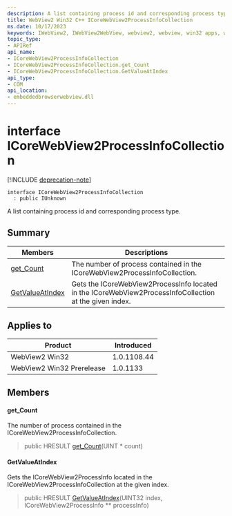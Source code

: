 ```yaml
---
description: A list containing process id and corresponding process type.
title: WebView2 Win32 C++ ICoreWebView2ProcessInfoCollection
ms.date: 10/17/2023
keywords: IWebView2, IWebView2WebView, webview2, webview, win32 apps, win32, edge, ICoreWebView2, ICoreWebView2Controller, browser control, edge html, ICoreWebView2ProcessInfoCollection
topic_type: 
- APIRef
api_name:
- ICoreWebView2ProcessInfoCollection
- ICoreWebView2ProcessInfoCollection.get_Count
- ICoreWebView2ProcessInfoCollection.GetValueAtIndex
api_type:
- COM
api_location:
- embeddedbrowserwebview.dll
---
```


# interface ICoreWebView2ProcessInfoCollection

[!INCLUDE [deprecation-note](../includes/deprecation-note.md)]

```
interface ICoreWebView2ProcessInfoCollection
  : public IUnknown
```

A list containing process id and corresponding process type.

## Summary

 Members                        | Descriptions
--------------------------------|---------------------------------------------
[get_Count](#get_count) | The number of process contained in the ICoreWebView2ProcessInfoCollection.
[GetValueAtIndex](#getvalueatindex) | Gets the ICoreWebView2ProcessInfo located in the ICoreWebView2ProcessInfoCollection at the given index.

## Applies to

Product                         | Introduced
--------------------------------|---------------------------------------------
WebView2 Win32            |    1.0.1108.44
WebView2 Win32 Prerelease |    1.0.1133

## Members

#### get_Count

The number of process contained in the ICoreWebView2ProcessInfoCollection.

> public HRESULT [get_Count](#get_count)(UINT * count)

#### GetValueAtIndex

Gets the ICoreWebView2ProcessInfo located in the ICoreWebView2ProcessInfoCollection at the given index.

> public HRESULT [GetValueAtIndex](#getvalueatindex)(UINT32 index, ICoreWebView2ProcessInfo ** processInfo)

